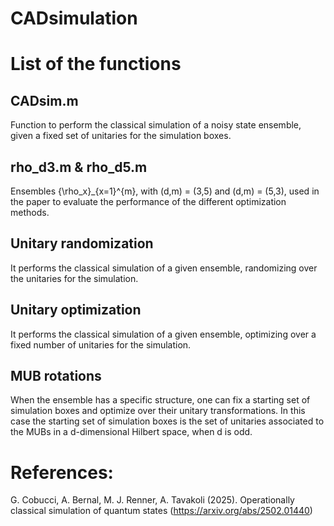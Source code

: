 # CADsimulation

# List of the functions

## CADsim.m

Function to perform the classical simulation of a noisy state ensemble, given a fixed set of unitaries for the simulation boxes.

## rho_d3.m & rho_d5.m

Ensembles {\rho_x}_{x=1}^{m}, with (d,m) = (3,5) and (d,m) = (5,3), used in the paper to evaluate the performance of the different optimization methods.

## Unitary randomization

It performs the classical simulation of a given ensemble, randomizing over the unitaries for the simulation.

## Unitary optimization

It performs the classical simulation of a given ensemble, optimizing over a fixed number of unitaries for the simulation.

## MUB rotations

When the ensemble has a specific structure, one can fix a starting set of simulation boxes and optimize over their unitary transformations.
In this case the starting set of simulation boxes is the set of unitaries associated to the MUBs in a d-dimensional Hilbert space, when d is odd.

# References:
G. Cobucci, A. Bernal, M. J. Renner, A. Tavakoli (2025). Operationally classical simulation of quantum states (https://arxiv.org/abs/2502.01440)

